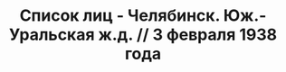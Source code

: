 ---
title: Список лиц - Челябинск. Юж.-Уральская ж.д. // 3 февраля 1938 года
description: РГАСПИ, ф.17, оп.171, дело 414, лист 293
images:
- /disk/pictures/v06/17-171-414-293.jpg
- /disk/pictures/v06/17-171-414-294.jpg
- /disk/pictures/v06/17-171-414-295.jpg
- /disk/pictures/v06/17-171-414-296.jpg
---